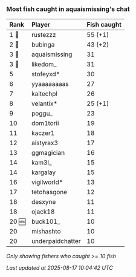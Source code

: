 ### Most fish caught in aquaismissing's chat

| Rank  | Player           | Fish caught |
|:------|:-----------------|:------------|
| 1 🥇  | rustezzz         | 55 (+1)     |
| 2 🥈  | bubinga          | 43 (+2)     |
| 3 🥉  | aquaismissing    | 31          |
| 3 🥉  | likedom_         | 31          |
| 5     | stofeyxd*        | 30          |
| 6     | yyaaaaaaaas      | 27          |
| 7     | kaitechpl        | 26          |
| 8     | velantix*        | 25 (+1)     |
| 9     | poggu_           | 23          |
| 10    | dom1torii        | 19          |
| 11    | kaczer1          | 18          |
| 12    | aistyrax3        | 17          |
| 13    | ggmagician       | 16          |
| 14    | kam3l_           | 15          |
| 14    | kargalay         | 15          |
| 16    | vigilworld*      | 13          |
| 17    | tetohasgone      | 12          |
| 18    | desxyne          | 11          |
| 18    | ojack18          | 11          |
| 20 🆕 | buck101_         | 10          |
| 20    | mishashto        | 10          |
| 20    | underpaidchatter | 10          |

_Only showing fishers who caught >= 10 fish_

_Last updated at 2025-08-17 10:04:42 UTC_